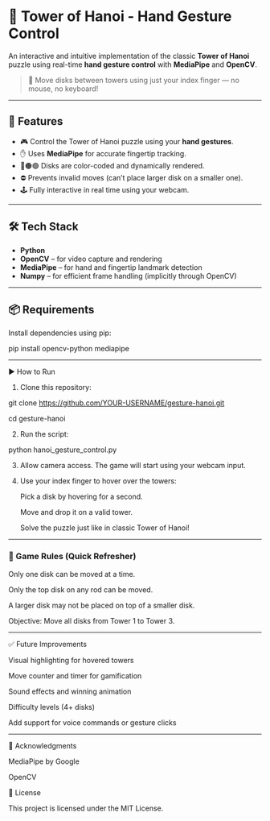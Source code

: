 # 🧠 Tower of Hanoi - Hand Gesture Control

An interactive and intuitive implementation of the classic **Tower of Hanoi** puzzle using real-time **hand gesture control** with **MediaPipe** and **OpenCV**.

> 🎯 Move disks between towers using just your index finger — no mouse, no keyboard!

---

## 🚀 Features

- 🎮 Control the Tower of Hanoi puzzle using your **hand gestures**.
- ✋ Uses **MediaPipe** for accurate fingertip tracking.
- 🔴🟠🟢 Disks are color-coded and dynamically rendered.
- ⛔ Prevents invalid moves (can’t place larger disk on a smaller one).
- 🕹️ Fully interactive in real time using your webcam.

---

## 🛠️ Tech Stack

- **Python**
- **OpenCV** – for video capture and rendering
- **MediaPipe** – for hand and fingertip landmark detection
- **Numpy** – for efficient frame handling (implicitly through OpenCV)

---

## 📦 Requirements

Install dependencies using pip:

pip install opencv-python mediapipe

---
▶️ How to Run
1. Clone this repository:

git clone https://github.com/YOUR-USERNAME/gesture-hanoi.git


cd gesture-hanoi

2. Run the script:
   
python hanoi_gesture_control.py


3. Allow camera access. The game will start using your webcam input.


4. Use your index finger to hover over the towers:
   
<ul> Pick a disk by hovering for a second. </ul>

<ul> Move and drop it on a valid tower. </ul>

<ul> Solve the puzzle just like in classic Tower of Hanoi! </ul>

---
### 🧠 Game Rules (Quick Refresher)

Only one disk can be moved at a time.

Only the top disk on any rod can be moved.

A larger disk may not be placed on top of a smaller disk.

Objective: Move all disks from Tower 1 to Tower 3.


--- 
✅ Future Improvements

Visual highlighting for hovered towers

Move counter and timer for gamification

Sound effects and winning animation

Difficulty levels (4+ disks)

Add support for voice commands or gesture clicks

---

🙌 Acknowledgments

MediaPipe by Google

OpenCV

📄 License

This project is licensed under the MIT License.
